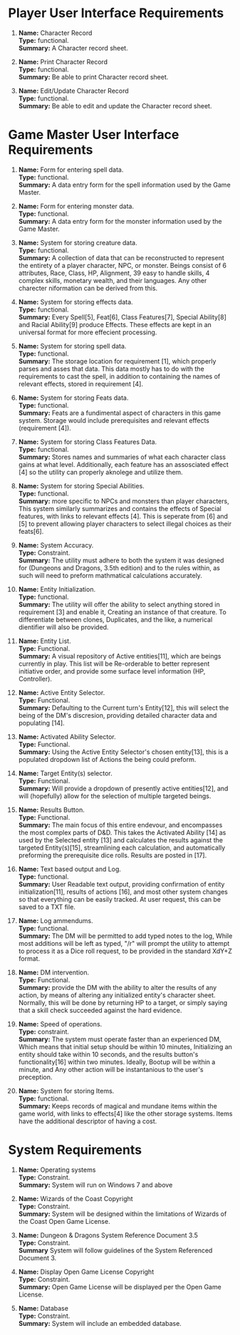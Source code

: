 # Player User Interface Requirements
1.  **Name:** Character Record  
    **Type:** functional.  
    **Summary:** A Character record sheet.
    
2. **Name:** Print Character Record  
    **Type:** functional.  
    **Summary:** Be able to print Character record sheet.
    
2. **Name:** Edit/Update Character Record  
    **Type:** functional.  
    **Summary:** Be able to edit and update the Character record sheet.

# Game Master User Interface Requirements
1.  **Name:** Form for entering spell data.  
    **Type:** functional.  
    **Summary:** A data entry form for the spell information used by the Game Master.
   
2.  **Name:** Form for entering monster data.  
    **Type:** functional.    
    **Summary:** A data entry form for the monster information used by the Game Master.
   
3.  **Name:** System for storing creature data.  
    **Type:** functional.  
    **Summary:** A collection of data that can be reconstructed to represent the entirety of a player character, NPC, or monster. Beings consist of 6 attributes, Race, Class, HP, Alignment, 39 easy to handle skills, 4 complex skills, monetary wealth, and their languages. Any other charecter niformation can be derived from this.  

4.  **Name:** System for storing effects data.  
    **Type:** functional.  
    **Summary:** Every Spell[5], Feat[6], Class Features[7], Special Ability[8] and Racial Ability[9] produce Effects. These effects are kept in an universal format for more effecient processing.  

5.  **Name:** System for storing spell data.  
    **Type:** functional.  
    **Summary:** The storage location for requirement [1], which properly parses and asses that data. This data mostly has to do with the requirements to cast the spell, in addition to containing the names of relevant effects, stored in requirement [4].  
   
6.  **Name:** System for storing Feats data.  
    **Type:** functional.  
    **Summary:** Feats are a fundimental aspect of characters in this game system. Storage would include prerequisites and relevant effects (requirement [4]).  

7.  **Name:** System for storing Class Features Data.  
    **Type:** functional.  
    **Summary:** Stores names and summaries of what each character class gains at what level. Additionally, each feature has an assosciated effect [4] so the utility can properly aknolege and utilize them. 

9.  **Name:** System for storing Special Abilities.  
    **Type:** functional.  
    **Summary:** more specific to NPCs and monsters than player characters, This system similarly summarizes and contains the effects of Special features, with links to relevant effects [4]. This is seperate from [6] and [5] to prevent allowing player characters to select illegal choices as their feats[6].  

10. **Name:** System Accuracy.  
    **Type:** Constraint.  
    **Summary:** The utility must adhere to both the system it was designed for (Dungeons and Dragons, 3.5th edition) and to the rules within, as such will need to preform mathmatical calculations accurately.  

11. **Name:** Entity Initialization.  
    **Type:** functional.  
    **Summary:** The utility will offer the ability to select anything stored in requirement [3] and enable it, Creating an instance of that creature. To differentiate between clones, Duplicates, and the like, a numerical dientifier will also be provided.  

12. **Name:** Entity List.  
    **Type:** Functional.  
    **Summary:** A visual repository of Active entities[11], which are beings currently in play. This list will be Re-orderable to better represent initiative order, and provide some surface level information (HP, Controller).   

13. **Name:** Active Entity Selector.  
    **Type:** Functional.  
    **Summary:** Defaulting to the Current turn's Entity[12], this will select the being of the DM's discresion, providing detailed character data and populating [14].  
    
14. **Name:** Activated Ability Selector.  
    **Type:** Functional.  
    **Summary:** Using the Active Entity Selector's chosen entity[13], this is a populated dropdown list of Actions the being could preform.  
    
15. **Name:** Target Entity(s) selector.  
    **Type:** Functional.  
    **Summary:** Will provide a dropdown of presently active entities[12], and will (hopefully) allow for the selection of multiple targeted beings.  
    
16. **Name:** Results Button.  
    **Type:** Functional.  
    **Summary:** The main focus of this entire endevour, and encompasses the most complex parts of D&D. This takes the Activated Ability [14] as used by the Selected entity [13] and calculates the results against the targeted Entity(s)[15], streamlining each calculation, and automatically preforming the prerequisite dice rolls. Results are posted in [17].  

17. **Name:** Text based output and Log.  
    **Type:** functional.  
    **Summary:** User Readable text output, providing confirmation of entity initialization[11], results of actions [16], and most other system changes so that everything can be easily tracked. At user request, this can be saved to a TXT file.   
    
18. **Name:** Log ammendums.  
    **Type:** functional.  
    **Summary:** The DM will be permitted to add typed notes to the log, While most additions will be left as typed, "/r" will prompt the utility to attempt to process it as a Dice roll request, to be provided in the standard XdY+Z format.   

19. **Name:** DM intervention.  
    **Type:** Functional.  
    **Summary:** provide the DM with the ability to alter the results of any action, by means of altering any initialized entity's character sheet. Normally, this will be done by returning HP to a target, or simply saying that a skill check succeeded against the hard evidence.   

20. **Name:** Speed of operations.  
    **Type:** constraint.  
    **Summary:** The system must operate faster than an experienced DM, Which means that initial setup should be within 10 minutes, Initializing an entity should take within 10 seconds, and the results button's functionality[16] within two minutes. Ideally, Bootup will be within a minute, and Any other action will be instantanious to the user's preception.  
    
21. **Name:** System for storing Items.  
    **Type:** functional.  
    **Summary:** Keeps records of magical and mundane items within the game world, with links to effects[4] like the other storage systems. Items have the additional descriptor of having a cost.   

# System Requirements
1.  **Name:** Operating systems  
    **Type:** Constraint.  
    **Summary:** System will run on Windows 7 and above  
    
2. **Name:** Wizards of the Coast Copyright  
   **Type:** Constraint.  
   **Summary:** System will be designed within the limitations of Wizards of the Coast Open Game License.  
    
3. **Name:** Dungeon & Dragons System Reference Document 3.5  
   **Type:** Constraint.  
   **Summary** System will follow guidelines of the System Referenced Document 3.   
   
4. **Name:** Display Open Game License Copyright  
   **Type:** Constraint.  
   **Summary:** Open Game License will be displayed per the Open Game License.  
   
5. **Name:** Database  
   **Type:** Constraint.  
   **Summary:** System will include an embedded database.

